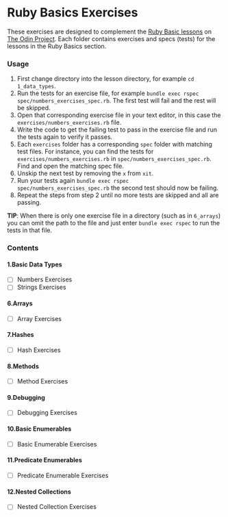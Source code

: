 # Ruby Basics Exercises
These exercises are designed to complement the [Ruby Basic lessons](https://www.theodinproject.com/paths/full-stack-ruby-on-rails/courses/ruby#basic-ruby) on [The Odin Project](https://www.theodinproject.com/). Each folder contains exercises and specs (tests) for the lessons in the Ruby Basics section.

### Usage

1. First change directory into the lesson directory, for example `cd 1_data_types`.
2. Run the tests for an exercise file, for example `bundle exec rspec spec/numbers_exercises_spec.rb`. The first test will fail and the rest will be skipped.
3. Open that corresponding exercise file in your text editor, in this case the `exercises/numbers_exercises.rb` file.
4. Write the code to get the failing test to pass in the exercise file and run the tests again to verify it passes.
5. Each `exercises` folder has a corresponding `spec` folder with matching test files. For instance, you can find the tests for `exercises/numbers_exercises.rb` in `spec/numbers_exercises_spec.rb`. Find and open the matching spec file.
6. Unskip the next test by removing the `x` from `xit`.
7. Run your tests again `bundle exec rspec spec/numbers_exercises_spec.rb` the second test should now be failing.
8. Repeat the steps from step 2 until no more tests are skipped and all are passing.

**TIP**: When there is only one exercise file in a directory (such as in `6_arrays`) you can omit the path to the file and just enter `bundle exec rspec` to run the tests in that file.

###  Contents

#### 1.Basic Data Types

- [ ] Numbers Exercises
- [ ] Strings Exercises

#### 6.Arrays

- [ ] Array Exercises

#### 7.Hashes

- [ ] Hash Exercises

#### 8.Methods

- [ ] Method Exercises

#### 9.Debugging

- [ ] Debugging Exercises

#### 10.Basic Enumerables

- [ ] Basic Enumerable Exercises

#### 11.Predicate Enumerables

- [ ] Predicate Enumerable Exercises

#### 12.Nested Collections

- [ ] Nested Collection Exercises
